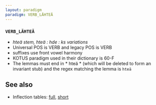```yaml
---
layout: paradigm
paradigm: VERB_LÄHTEÄ
---
```

### ` VERB_LÄHTEÄ `

* _hteä stem, hteä : hde : ks variations_
* Universal POS is VERB and legacy POS is VERB
* suffixes use front vowel harmony
* KOTUS paradigm used in their dictionary is 60-F
* The lemmas must end in * hteä * (which will be deleted to form an invariant stub) and the regex matching the lemma is ` hteä `

## See also

* Inflection tables: [full](gen/L/lähteä.html), [short](gen/L/lähteä_wikt.html)

